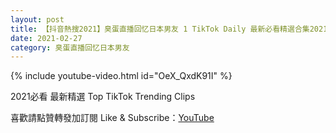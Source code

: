```yaml
---
layout: post
title: 【抖音熱搜2021】臭蛋直播回忆日本男友 1 TikTok Daily 最新必看精選合集2021 02 27
date: 2021-02-27
category: 臭蛋直播回忆日本男友
---
```


{% include youtube-video.html id="OeX_QxdK91I" %}

2021必看 最新精選 Top TikTok Trending Clips

喜歡請點贊轉發加訂閱 Like & Subscribe：[YouTube](https://www.youtube.com/channel/UCAoR7VcanIPd04uEq_GIylA/videos)


